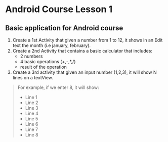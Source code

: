 # Android Course Lesson 1
## Basic application for Android course

1. Create a 1st Activity that given a number from 1 to 12, it shows in an Edit text the month (i.e january, february).
2. Create a 2nd Activity that contains a basic calculator that includes:
   - 2 numbers 
   - 4 basic operations (+,-,*,/)
   - result of the operation
3. Create a 3rd activity that given an input number (1,2,3), it will show N lines on a textView.
> For example, if we enter 8, it will show: 
> - Line 1
> - Line 2
> - Line 3
> - Line 4
> - Line 5
> - Line 6
> - Line 7
> - Line 8
   
